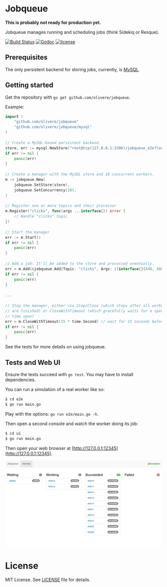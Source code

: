 # Jobqueue

**This is probably not ready for production yet.**

Jobqueue manages running and scheduling jobs (think Sidekiq or Resque).

[![Build Status](https://travis-ci.org/olivere/jobqueue.svg?branch=master)](https://travis-ci.org/olivere/jobqueue)
[![Godoc](http://img.shields.io/badge/godoc-reference-blue.svg?style=flat)](http://godoc.org/github.com/olivere/jobqueue)
[![license](http://img.shields.io/badge/license-MIT-red.svg?style=flat)](https://raw.githubusercontent.com/olivere/jobqueue/master/LICENSE)

## Prerequisites

The only persistent backend for storing jobs, currently, is
[MySQL](https://travis-ci.org/olivere/jobqueue/master/mysql).

## Getting started

Get the repository with `go get github.com/olivere/jobqueue`.

Example:

```go
import (
	"github.com/olivere/jobqueue"
	"github.com/olivere/jobqueue/mysql"
)

// Create a MySQL-based persistent backend.
store, err := mysql.NewStore("root@tcp(127.0.0.1:3306)/jobqueue_e2e?loc=UTC&parseTime=true")
if err != nil {
	panic(err)
}

// Create a manager with the MySQL store and 10 concurrent workers.
m := jobqueue.New(
	jobqueue.SetStore(store),
	jobqueue.SetConcurrency(10),
)

// Register one or more topics and their processor
m.Register("clicks", func(args ...interface{}) error {
	// Handle "clicks" topic
})

// Start the manager
err := m.Start()
if err != nil {
	panic(err)
}

// Add a job: It'll be added to the store and processed eventually.
err = m.Add(&jobqueue.Add{Topic: "clicks", Args: []interface{}{640, 480}})
if err != nil {
	panic(err)
}

...

// Stop the manager, either via Stop/Close (which stops after all workers
// are finished) or CloseWithTimeout (which gracefully waits for a specified
// time span)
err = m.CloseWithTimeout(15 * time.Second) // wait for 15 seconds before forced stop
if err != nil {
	panic(err)
}
```

See the tests for more details on using jobqueue.

## Tests and Web UI

Ensure the tests succeed with `go test`. You may have to install dependencies.

You can run a simulation of a real worker like so:

```sh
$ cd e2e
$ go run main.go
```

Play with the options: `go run e2e/main.go -h`.

Then open a second console and watch the worker doing its job:

```sh
$ cd ui
$ go run main.go

```

Then open your web browser at [http://127.0.0.1:12345](http://127.0.0.1:12345).

![Screenshot](https://raw.githubusercontent.com/olivere/jobqueue/master/doc/screenshot1.png)

# License

MIT License. See [LICENSE](https://olivere.mit-license.org/) file for details.
